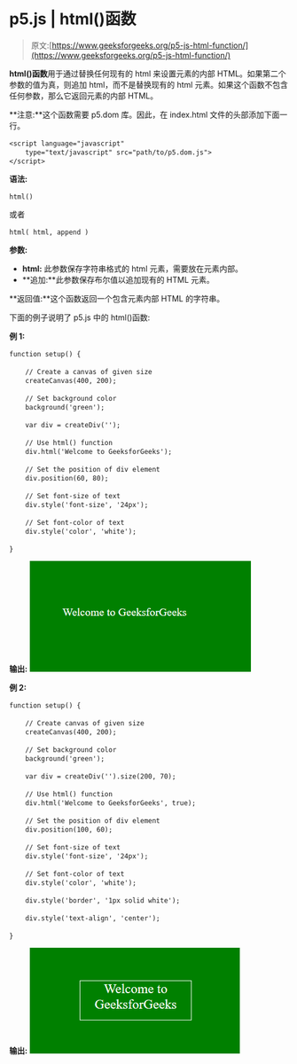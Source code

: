 # p5.js | html()函数

> 原文:[https://www.geeksforgeeks.org/p5-js-html-function/](https://www.geeksforgeeks.org/p5-js-html-function/)

**html()函数**用于通过替换任何现有的 html 来设置元素的内部 HTML。如果第二个参数的值为真，则追加 html，而不是替换现有的 html 元素。如果这个函数不包含任何参数，那么它返回元素的内部 HTML。

**注意:**这个函数需要 p5.dom 库。因此，在 index.html 文件的头部添加下面一行。

```
<script language="javascript" 
    type="text/javascript" src="path/to/p5.dom.js">
</script>
```

**语法:**

```
html()
```

或者

```
html( html, append )
```

**参数:**

*   **html:** 此参数保存字符串格式的 html 元素，需要放在元素内部。
*   **追加:**此参数保存布尔值以追加现有的 HTML 元素。

**返回值:**这个函数返回一个包含元素内部 HTML 的字符串。

下面的例子说明了 p5.js 中的 html()函数:

**例 1:**

```
function setup() {

    // Create a canvas of given size
    createCanvas(400, 200);

    // Set background color
    background('green');

    var div = createDiv('');

    // Use html() function
    div.html('Welcome to GeeksforGeeks');   

    // Set the position of div element
    div.position(60, 80); 

    // Set font-size of text
    div.style('font-size', '24px');

    // Set font-color of text
    div.style('color', 'white');

} 
```

**输出:**
![](img/81ac0e3caeecbad0cce4eb960619da61.png)

**例 2:**

```
function setup() {

    // Create canvas of given size
    createCanvas(400, 200);

    // Set background color
    background('green');

    var div = createDiv('').size(200, 70);

    // Use html() function    
    div.html('Welcome to GeeksforGeeks', true);   

    // Set the position of div element
    div.position(100, 60); 

    // Set font-size of text
    div.style('font-size', '24px');

    // Set font-color of text
    div.style('color', 'white');

    div.style('border', '1px solid white');

    div.style('text-align', 'center');

} 
```

**输出:**
![](img/a603eb0a65c8c519dfcab97dd5b98b94.png)